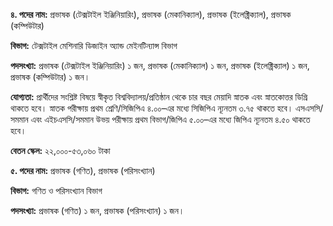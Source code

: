 **৪. পদের নাম:** প্রভাষক (টেক্সটাইল ইঞ্জিনিয়ারিং), প্রভাষক (মেকানিক্যাল), প্রভাষক (ইলেক্ট্রিক্যাল), প্রভাষক (কম্পিউটার)

**বিভাগ:** টেক্সটাইল মেশিনারি ডিজাইন অ্যান্ড মেইনটিন্যান্স বিভাগ

**পদসংখ্যা:** প্রভাষক (টেক্সটাইল ইঞ্জিনিয়ারিং) ১ জন, প্রভাষক (মেকানিক্যাল) ১ জন, প্রভাষক (ইলেক্ট্রিক্যাল) ১ জন, প্রভাষক (কম্পিউটার) ১ জন।

**যোগ্যতা:** প্রার্থীদের সংশ্লিষ্ট বিষয়ে স্বীকৃত বিশ্ববিদ্যালয়/প্রতিষ্ঠান থেকে চার বছর মেয়াদি স্নাতক এবং স্নাতকোত্তর ডিগ্রি থাকতে হবে। স্নাতক পরীক্ষায় প্রথম শ্রেণি/সিজিপিএ ৪.০০–এর মধ্যে সিজিপিএ ন্যূনতম ৩.৭৫ থাকতে হবে। এসএসসি/সমমান এবং এইচএসসি/সমমান উভয় পরীক্ষায় প্রথম বিভাগ/জিপিএ ৫.০০–এর মধ্যে জিপিএ ন্যূনতম ৪.৫০ থাকতে হবে।

**বেতন স্কেল:** ২২,০০০-৫৩,০৬০ টাকা

**৫. পদের নাম:** প্রভাষক (গণিত), প্রভাষক (পরিসংখ্যান)

**বিভাগ:** গণিত ও পরিসংখ্যান বিভাগ

**পদসংখ্যা:** প্রভাষক (গণিত) ১ জন, প্রভাষক (পরিসংখ্যান) ১ জন।  
